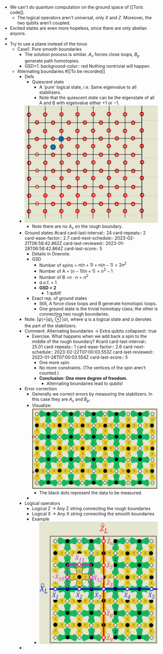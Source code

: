 - We can't do quantum computation on the ground space of [[Toric code]].
	- The logical operators aren't universal, only $X$ and $Z$. Moreover, the two qubits aren't coupled.
- Excited states are even more hopeless, since there are only abelian anyons.
-
- Try to use a plane instead of the torus
	- Case1. Pure smooth boundaries
		- The solution process is similar. $A_v$ forces close loops, $B_p$ generate path homotopies.
		- GSD=1.
		  background-color:: red
		  Nothing nontrivial will happen.
	- Alternating boundaries #[[To be recorded]]
		- Defs
			- Quiescent state
				- A 'pure' logical state, i.e. Same eigenvalue to all stabilizers.
				- Note that the quiescent state can be the eigenstate of all A and B with eigenvalue either $+1$ or $-1$.
		- ![image.png](../assets/image_1671782175469_0.png)
			- Note there are no $A_v$ on the rough boundary.
		- Ground states #card
		  card-last-interval:: 24
		  card-repeats:: 2
		  card-ease-factor:: 2.7
		  card-next-schedule:: 2023-02-21T06:58:42.862Z
		  card-last-reviewed:: 2023-01-28T06:58:42.864Z
		  card-last-score:: 5
			- Details in Onenote.
			- GSD
				- Number of spins = $n(n+1)+n(n-1)=2n^2$
				- Number of A = $(n-1)(n+1)=n^2-1$
				- Number of B =$n\cdot n=n^2$
				- d.o.f. = 1
				- **GSD = 2**
					- 1 qubit!
			- Exact rep. of ground states
				- Still, A force close loops and B generate homotopic loops.
				- One ground state is the trivial homotopy class; the other is connecting two rough boundaries.
		- Note: $|\psi\rangle=|q\rangle_L \otimes|\alpha\rangle$, where q is a logical state and $\alpha$ denotes the part of the stabilizers.
		- Comment: Alternating boundaries -> Extra qubits
		  collapsed:: true
			- Exercise. What happens when we add back a spin to the middle of the rough boundary? #card
			  card-last-interval:: 25.01
			  card-repeats:: 1
			  card-ease-factor:: 2.6
			  card-next-schedule:: 2023-02-22T07:00:03.553Z
			  card-last-reviewed:: 2023-01-28T07:00:03.554Z
			  card-last-score:: 5
				- One more spin.
				- No more constraints. (The vertices of the spin aren't counted.)
				- **Conclusion: One more degree of freedom.**
					- Alternating boundaries lead to qubits!
		- Error correction
			- Generally we correct errors by measuring the stabilizers. In this case they are $A_s$ and $B_p$.
			- Visualize:
			   ![image.png](../assets/image_1671783814139_0.png)
				- The black dots represent the data to be measured.
			-
		- Logical operators
			- Logical Z -> Any Z string connecting the rough boundaries
			- Logical X -> Any X string connecting the smooth boundaries
			- Example
				- ![image.png](../assets/image_1671784596078_0.png)
		-